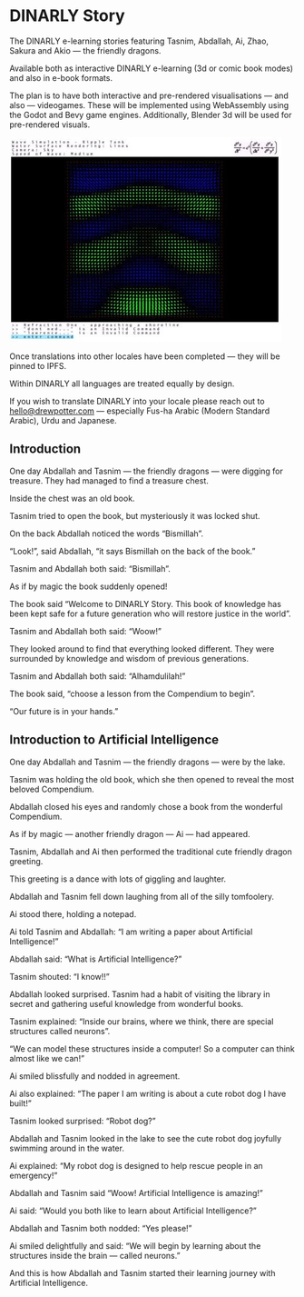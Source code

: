 # DINARLY Story
The DINARLY e-learning stories featuring Tasnim, Abdallah, Ai, Zhao, Sakura and Akio — the friendly dragons.

Available both as interactive DINARLY e-learning (3d or comic book modes) and also in e-book formats.

The plan is to have both interactive and pre-rendered visualisations — and also — videogames. These will be implemented using WebAssembly using the Godot and Bevy game engines. Additionally, Blender 3d will be used for pre-rendered visuals.

[![Interactive visualisations](/img/visualisations.jpg)](https://www.youtube.com/watch?v=XoGHKp3PiHQ "Interactive visualisations")

Once translations into other locales have been completed — they will be pinned to IPFS.

Within DINARLY all languages are treated equally by design.

If you wish to translate DINARLY into your locale please reach out to hello@drewpotter.com — especially Fus-ha Arabic (Modern Standard Arabic), Urdu and Japanese.

## Introduction
One day Abdallah and Tasnim — the friendly dragons — were digging for treasure. They had managed to find a treasure chest.

Inside the chest was an old book.

Tasnim tried to open the book, but mysteriously it was locked shut.

On the back Abdallah noticed the words “Bismillah”.

“Look!”, said Abdallah, “it says Bismillah on the back of the book.”

Tasnim and Abdallah both said: “Bismillah”.

As if by magic the book suddenly opened!

The book said “Welcome to DINARLY Story. This book of knowledge has been kept safe for a future generation who will restore justice in the world”.

Tasnim and Abdallah both said: “Woow!”

They looked around to find that everything looked different. They were surrounded by knowledge and wisdom of previous generations. 

Tasnim and Abdallah both said: “Alhamdulilah!”

The book said, “choose a lesson from the Compendium to begin”.

“Our future is in your hands.”

## Introduction to Artificial Intelligence

One day Abdallah and Tasnim — the friendly dragons — were by the lake.

Tasnim was holding the old book, which she then opened to reveal the most beloved Compendium.

Abdallah closed his eyes and randomly chose a book from the wonderful Compendium.

As if by magic — another friendly dragon —  Ai — had appeared.

Tasnim, Abdallah and Ai then performed the traditional cute friendly dragon greeting.

This greeting is a dance with lots of giggling and laughter.

Abdallah and Tasnim fell down laughing from all of the silly tomfoolery.

Ai stood there, holding a notepad.

Ai told Tasnim and Abdallah: “I am writing a paper about Artificial Intelligence!”

Abdallah said: “What is Artificial Intelligence?”

Tasnim shouted: “I know!!”

Abdallah looked surprised. Tasnim had a habit of visiting the library in secret and gathering useful knowledge from wonderful books.

Tasnim explained: “Inside our brains, where we think, there are special structures called neurons”.

“We can model these structures inside a computer! So a computer can think almost like we can!”

Ai smiled blissfully and nodded in agreement.

Ai also explained: “The paper I am writing is about a cute robot dog I have built!”

Tasnim looked surprised: “Robot dog?”

Abdallah and Tasnim looked in the lake to see the cute robot dog joyfully swimming around in the water.

Ai explained: “My robot dog is designed to help rescue people in an emergency!”

Abdallah and Tasnim said “Woow! Artificial Intelligence is amazing!”

Ai said: “Would you both like to learn about Artificial Intelligence?”

Abdallah and Tasnim both nodded: “Yes please!”

Ai smiled delightfully and said: “We will begin by learning about the structures inside the brain — called neurons.”

And this is how Abdallah and Tasnim started their learning journey with Artificial Intelligence.
